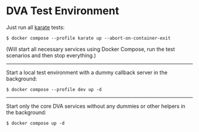 # DVA Test Environment

Just run all [karate](https://karatelabs.github.io/karate/) tests:
```console
$ docker compose --profile karate up --abort-on-container-exit
```

(Will start all necessary services using Docker Compose, run the test scenarios and then stop everything.)

---

Start a local test environment with a dummy callback server in the background:
```console
$ docker compose --profile dev up -d
```

---

Start only the core DVA services without any dummies or other helpers in the background:
```console
$ docker compose up -d
```
